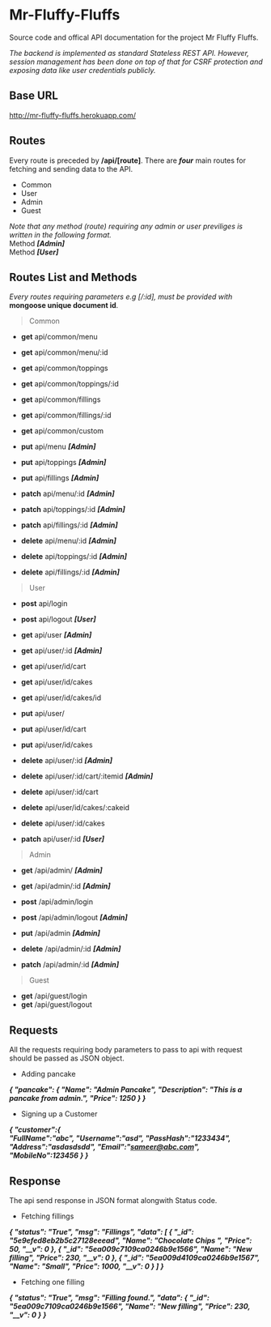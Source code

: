 # Mr-Fluffy-Fluffs
Source code and offical API documentation for the project Mr Fluffy Fluffs.

*The backend is implemented as standard Stateless REST API. However, session management has been done on top of that for CSRF protection and exposing data like user credentials publicly.*

## Base URL
http://mr-fluffy-fluffs.herokuapp.com/

## Routes
Every route is preceded by **/api/[route]**. There are ***four*** main routes for fetching and sending data to the API. 

- Common
- User
- Admin
- Guest

_Note that any method (route) requiring any admin or user previliges is written in the following format._
<br>
Method ***[Admin]***
<br>
Method ***[User]*** 

## Routes List and Methods
_Every routes requiring parameters e.g [/:id], must be provided with_ **mongoose unique document id**.

> Common
- **get** api/common/menu
- **get** api/common/menu/:id
- **get** api/common/toppings
- **get** api/common/toppings/:id
- **get** api/common/fillings
- **get** api/common/fillings/:id
- **get** api/common/custom

- **put** api/menu ***[Admin]***
- **put** api/toppings ***[Admin]***
- **put** api/fillings ***[Admin]***

- **patch** api/menu/:id ***[Admin]***
- **patch** api/toppings/:id ***[Admin]***
- **patch** api/fillings/:id ***[Admin]***

- **delete** api/menu/:id ***[Admin]***
- **delete** api/toppings/:id ***[Admin]***
- **delete** api/fillings/:id ***[Admin]***

> User
- **post** api/login
- **post** api/logout ***[User]***

- **get** api/user ***[Admin]***
- **get** api/user/:id ***[Admin]***
- **get** api/user/id/cart 
- **get** api/user/id/cakes
- **get** api/user/id/cakes/id

- **put** api/user/
- **put** api/user/id/cart
- **put** api/user/id/cakes

- **delete** api/user/:id ***[Admin]***
- **delete** api/user/:id/cart/:itemid ***[Admin]***
- **delete** api/user/:id/cart
- **delete** api/user/id/cakes/:cakeid 
- **delete** api/user/:id/cakes

- **patch** api/user/:id ***[User]***

> Admin
- **get** /api/admin/ ***[Admin]***
- **get** /api/admin/:id ***[Admin]***

- **post** /api/admin/login
- **post** /api/admin/logout ***[Admin]***

- **put** /api/admin ***[Admin]***

- **delete** /api/admin/:id ***[Admin]***

- **patch** /api/admin/:id ***[Admin]***

> Guest

- **get** /api/guest/login 
- **get** /api/guest/logout

## Requests
All the requests requiring body parameters to pass to api with request should be passed as JSON object.

- Adding pancake

***{
  "pancake": {
    "Name": "Admin Pancake",
    "Description": "This is a pancake from admin.",
    "Price": 1250
  }
}***

- Signing up a Customer

***{
	"customer":{		
		"FullName":"abc",
		"Username":"asd",
		"PassHash":"1233434",
		"Address":"asdasdsdd",
		"Email":"sameer@abc.com",
		"MobileNo":123456
	}
}***

## Response
The api send response in JSON format alongwith Status code.

- Fetching fillings

***{
    "status": "True",
    "msg": "Fillings",
    "data": [
        {
            "_id": "5e9efed8eb2b5c27128eeead",
            "Name": "Chocolate Chips ",
            "Price": 50,
            "__v": 0
        },
        {
            "_id": "5ea009c7109ca0246b9e1566",
            "Name": "New filling",
            "Price": 230,
            "__v": 0
        },
        {
            "_id": "5ea009d4109ca0246b9e1567",
            "Name": "Small",
            "Price": 1000,
            "__v": 0
        }
    ]
}***

- Fetching one filling

***{
    "status": "True",
    "msg": "Filling found.",
    "data": {
        "_id": "5ea009c7109ca0246b9e1566",
        "Name": "New filling",
        "Price": 230,
        "__v": 0
    }
}***









